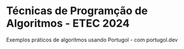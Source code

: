 # Técnicas de Programção de Algoritmos - ETEC 2024
Exemplos práticos de algoritmos usando Portugol - com portugol.dev
